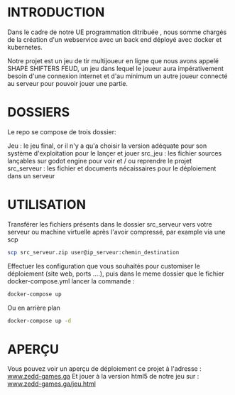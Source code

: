 # INTRODUCTION

Dans le cadre de notre UE programmation ditribuée , nous somme chargés de la création d'un webservice avec un back end déployé avec docker et kubernetes.

Notre projet est un jeu de tir multijoueur en ligne que nous avons appelé SHAPE SHIFTERS FEUD, un jeu dans lequel le  joueur aura impérativement besoin d'une connexion internet et d'au minimum un autre joueur connecté au serveur pour pouvoir jouer une partie.

# DOSSIERS

Le repo se compose de trois dossier:

Jeu : le jeu final, or il n'y a qu'a choisir la version adéquate pour son système d'exploitation pour le  lançer et jouer
src_jeu : les fichier sources lançables sur godot engine pour voir et / ou reprendre le projet                           
src_serveur : les fichier et documents nécaissaires pour le déploiement dans un serveur

# UTILISATION

Transférer les fichiers présents dans le dossier src_serveur vers votre serveur ou machine virtuelle après l'avoir compressé, par example via une scp

```bash
scp src_serveur.zip user@ip_serveur:chemin_destination
```

Effectuer les configuration que vous souhaités pour customiser le déploiement (site web,  ports ....), puis dans le meme dossier que le fichier docker-compose.yml lancer la commande :

```bash
docker-compose up
```

Ou en arrière plan

```bash
docker-compose up -d
```

# APERÇU

Vous pouvez voir un aperçu de déploiement  ce projet à l'adresse : www.zedd-games.ga
Et jouer à la version html5 de notre jeu sur : www.zedd-games.ga/jeu.html 

